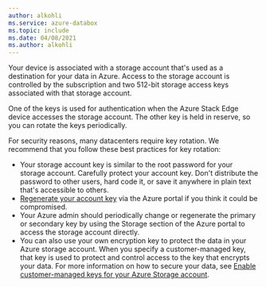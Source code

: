 ```yaml
---
author: alkohli
ms.service: azure-databox
ms.topic: include
ms.date: 04/08/2021
ms.author: alkohli
---
```


Your device is associated with a storage account that's used as a destination for your data in Azure. Access to the storage account is controlled by the subscription and two 512-bit storage access keys associated with that storage account.

One of the keys is used for authentication when the Azure Stack Edge device accesses the storage account. The other key is held in reserve, so you can rotate the keys periodically.

For security reasons, many datacenters require key rotation. We recommend that you follow these best practices for key rotation:

- Your storage account key is similar to the root password for your storage account. Carefully protect your account key. Don't distribute the password to other users, hard code it, or save it anywhere in plain text that's accessible to others.
- [Regenerate your account key](../articles/storage/common/storage-account-keys-manage.md#manually-rotate-access-keys) via the Azure portal if you think it could be compromised.
- Your Azure admin should periodically change or regenerate the primary or secondary key by using the Storage section of the Azure portal to access the storage account directly.
- You can also use your own encryption key to protect the data in your Azure storage account. When you specify a customer-managed key, that key is used to protect and control access to the key that encrypts your data. For more information on how to secure your data, see [Enable customer-managed keys for your Azure Storage account](../articles/storage/common/customer-managed-keys-overview.md#enable-customer-managed-keys-for-a-storage-account).
